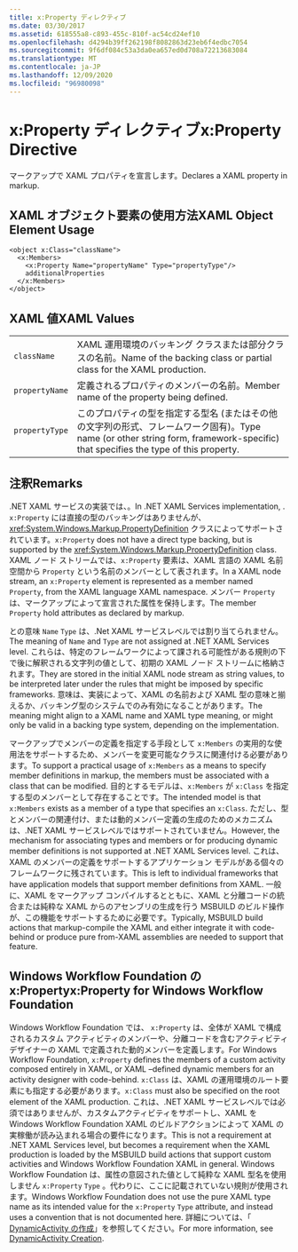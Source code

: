```yaml
---
title: x:Property ディレクティブ
ms.date: 03/30/2017
ms.assetid: 618555a8-c893-455c-810f-ac54cd24ef10
ms.openlocfilehash: d4294b39ff262198f8082863d23eb6f4edbc7054
ms.sourcegitcommit: 9f6df084c53a3da0ea657ed0d708a72213683084
ms.translationtype: MT
ms.contentlocale: ja-JP
ms.lasthandoff: 12/09/2020
ms.locfileid: "96980098"
---
```

# <a name="xproperty-directive"></a><span data-ttu-id="1a39f-102">x:Property ディレクティブ</span><span class="sxs-lookup"><span data-stu-id="1a39f-102">x:Property Directive</span></span>

<span data-ttu-id="1a39f-103">マークアップで XAML プロパティを宣言します。</span><span class="sxs-lookup"><span data-stu-id="1a39f-103">Declares a XAML property in markup.</span></span>

## <a name="xaml-object-element-usage"></a><span data-ttu-id="1a39f-104">XAML オブジェクト要素の使用方法</span><span class="sxs-lookup"><span data-stu-id="1a39f-104">XAML Object Element Usage</span></span>

```xaml
<object x:Class="className">
  <x:Members>
    <x:Property Name="propertyName" Type="propertyType"/>
    additionalProperties
  </x:Members>
</object>
```

## <a name="xaml-values"></a><span data-ttu-id="1a39f-105">XAML 値</span><span class="sxs-lookup"><span data-stu-id="1a39f-105">XAML Values</span></span>

|||
|-|-|
|`className`|<span data-ttu-id="1a39f-106">XAML 運用環境のバッキング クラスまたは部分クラスの名前。</span><span class="sxs-lookup"><span data-stu-id="1a39f-106">Name of the backing class or partial class for the XAML production.</span></span>|
|`propertyName`|<span data-ttu-id="1a39f-107">定義されるプロパティのメンバーの名前。</span><span class="sxs-lookup"><span data-stu-id="1a39f-107">Member name of the property being defined.</span></span>|
|`propertyType`|<span data-ttu-id="1a39f-108">このプロパティの型を指定する型名 (またはその他の文字列の形式、フレームワーク固有)。</span><span class="sxs-lookup"><span data-stu-id="1a39f-108">Type name (or other string form, framework-specific) that specifies the type of this property.</span></span>|

## <a name="remarks"></a><span data-ttu-id="1a39f-109">注釈</span><span class="sxs-lookup"><span data-stu-id="1a39f-109">Remarks</span></span>

<span data-ttu-id="1a39f-110">.NET XAML サービスの実装では、。</span><span class="sxs-lookup"><span data-stu-id="1a39f-110">In .NET XAML Services implementation, .</span></span> <span data-ttu-id="1a39f-111">`x:Property` には直接の型のバッキングはありませんが、<xref:System.Windows.Markup.PropertyDefinition> クラスによってサポートされています。</span><span class="sxs-lookup"><span data-stu-id="1a39f-111">`x:Property` does not have a direct type backing, but is supported by the <xref:System.Windows.Markup.PropertyDefinition> class.</span></span> <span data-ttu-id="1a39f-112">XAML ノード ストリームでは、`x:Property` 要素は、XAML 言語の XAML 名前空間から `Property` という名前のメンバーとして表されます。</span><span class="sxs-lookup"><span data-stu-id="1a39f-112">In a XAML node stream, an `x:Property` element is represented as a member named `Property`, from the XAML language XAML namespace.</span></span> <span data-ttu-id="1a39f-113">メンバー `Property` は、マークアップによって宣言された属性を保持します。</span><span class="sxs-lookup"><span data-stu-id="1a39f-113">The member `Property` hold attributes as declared by markup.</span></span>

<span data-ttu-id="1a39f-114">との意味 `Name` `Type` は、.Net XAML サービスレベルでは割り当てられません。</span><span class="sxs-lookup"><span data-stu-id="1a39f-114">The meaning of `Name` and `Type` are not assigned at .NET XAML Services level.</span></span> <span data-ttu-id="1a39f-115">これらは、特定のフレームワークによって課される可能性がある規則の下で後に解釈される文字列の値として、初期の XAML ノード ストリームに格納されます。</span><span class="sxs-lookup"><span data-stu-id="1a39f-115">They are stored in the initial XAML node stream as string values, to be interpreted later under the rules that might be imposed by specific frameworks.</span></span> <span data-ttu-id="1a39f-116">意味は、実装によって、XAML の名前および XAML 型の意味と揃えるか、バッキング型のシステムでのみ有効になることがあります。</span><span class="sxs-lookup"><span data-stu-id="1a39f-116">The meaning might align to a XAML name and XAML type meaning, or might only be valid in a backing type system, depending on the implementation.</span></span>

<span data-ttu-id="1a39f-117">マークアップでメンバーの定義を指定する手段として `x:Members` の実用的な使用法をサポートするため、メンバーを変更可能なクラスに関連付ける必要があります。</span><span class="sxs-lookup"><span data-stu-id="1a39f-117">To support a practical usage of `x:Members` as a means to specify member definitions in markup, the members must be associated with a class that can be modified.</span></span> <span data-ttu-id="1a39f-118">目的とするモデルは、`x:Members` が `x:Class` を指定する型のメンバーとして存在することです。</span><span class="sxs-lookup"><span data-stu-id="1a39f-118">The intended model is that `x:Members` exists as a member of a type that specifies an `x:Class`.</span></span> <span data-ttu-id="1a39f-119">ただし、型とメンバーの関連付け、または動的メンバー定義の生成のためのメカニズムは、.NET XAML サービスレベルではサポートされていません。</span><span class="sxs-lookup"><span data-stu-id="1a39f-119">However, the mechanism for associating types and members or for producing dynamic member definitions is not supported at .NET XAML Services level.</span></span> <span data-ttu-id="1a39f-120">これは、XAML のメンバーの定義をサポートするアプリケーション モデルがある個々のフレームワークに残されています。</span><span class="sxs-lookup"><span data-stu-id="1a39f-120">This is left to individual frameworks that have application models that support member definitions from XAML.</span></span> <span data-ttu-id="1a39f-121">一般に、XAML をマークアップ コンパイルするとともに、XAML と分離コードの統合または純粋な XAML からのアセンブリの生成を行う MSBUILD のビルド操作が、この機能をサポートするために必要です。</span><span class="sxs-lookup"><span data-stu-id="1a39f-121">Typically, MSBUILD build actions that markup-compile the XAML and either integrate it with code-behind or produce pure from-XAML assemblies are needed to support that feature.</span></span>

## <a name="xproperty-for-windows-workflow-foundation"></a><span data-ttu-id="1a39f-122">Windows Workflow Foundation の x:Property</span><span class="sxs-lookup"><span data-stu-id="1a39f-122">x:Property for Windows Workflow Foundation</span></span>

<span data-ttu-id="1a39f-123">Windows Workflow Foundation では、 `x:Property` は、全体が XAML で構成されるカスタム アクティビティのメンバーや、分離コードを含むアクティビティ デザイナーの XAML で定義された動的メンバーを定義します。</span><span class="sxs-lookup"><span data-stu-id="1a39f-123">For Windows Workflow Foundation, `x:Property` defines the members of a custom activity composed entirely in XAML, or XAML –defined dynamic members for an activity designer with code-behind.</span></span> <span data-ttu-id="1a39f-124">`x:Class` は、XAML の運用環境のルート要素にも指定する必要があります。</span><span class="sxs-lookup"><span data-stu-id="1a39f-124">`x:Class` must also be specified on the root element of the XAML production.</span></span> <span data-ttu-id="1a39f-125">これは、.NET XAML サービスレベルでは必須ではありませんが、カスタムアクティビティをサポートし、XAML を Windows Workflow Foundation XAML のビルドアクションによって XAML の実稼働が読み込まれる場合の要件になります。</span><span class="sxs-lookup"><span data-stu-id="1a39f-125">This is not a requirement at .NET XAML Services level, but becomes a requirement when the XAML production is loaded by the MSBUILD build actions that support custom activities and Windows Workflow Foundation XAML in general.</span></span> <span data-ttu-id="1a39f-126">Windows Workflow Foundation は、属性の意図された値として純粋な XAML 型名を使用しません `x:Property` `Type` 。代わりに、ここに記載されていない規則が使用されます。</span><span class="sxs-lookup"><span data-stu-id="1a39f-126">Windows Workflow Foundation does not use the pure XAML type name as its intended value for the `x:Property` `Type` attribute, and instead uses a convention that is not documented here.</span></span> <span data-ttu-id="1a39f-127">詳細については、「 [DynamicActivity の作成](/previous-versions/dotnet/netframework-4.0/dd807392(v=vs.100))」を参照してください。</span><span class="sxs-lookup"><span data-stu-id="1a39f-127">For more information, see [DynamicActivity Creation](/previous-versions/dotnet/netframework-4.0/dd807392(v=vs.100)).</span></span>

